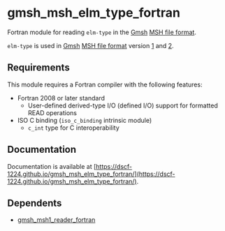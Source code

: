 # gmsh_msh_elm_type_fortran

Fortran module for reading `elm-type` in the [Gmsh][GmshReferenceManualTop] [MSH file format][GmshReferenceManualMshFileFormat].

`elm-type` is used in [Gmsh][GmshReferenceManualTop] [MSH file format][GmshReferenceManualMshFileFormat] version [1][GmshReferenceManualMsh1] and [2][GmshReferenceManualMsh2].

## Requirements

This module requires a Fortran compiler with the following features:

- Fortran 2008 or later standard
  - User-defined derived-type I/O (defined I/O) support for formatted READ operations
- ISO C binding (`iso_c_binding` intrinsic module)
  - `c_int` type for C interoperability

## Documentation

Documentation is available at [https://dscf-1224.github.io/gmsh_msh_elm_type_fortran/](https://dscf-1224.github.io/gmsh_msh_elm_type_fortran/).

## Dependents

- [gmsh_msh1_reader_fortran](https://github.com/DSCF-1224/gmsh_msh1_reader_fortran)

[GmshReferenceManualTop]: https://gmsh.info/doc/texinfo/gmsh.html
[GmshReferenceManualMshFileFormat]: https://gmsh.info/doc/texinfo/gmsh.html#MSH-file-format
[GmshReferenceManualMsh1]: https://gmsh.info/doc/texinfo/gmsh.html#MSH-file-format-version-1-_0028Legacy_0029
[GmshReferenceManualMsh2]: https://gmsh.info/doc/texinfo/gmsh.html#MSH-file-format-version-2-_0028Legacy_0029

<!-- EOF -->

